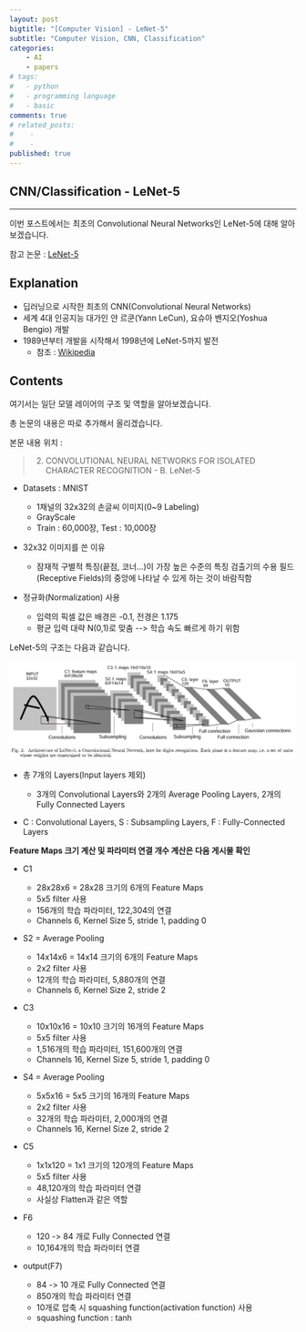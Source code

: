 ```yaml
---
layout: post
bigtitle: "[Computer Vision] - LeNet-5"
subtitle: "Computer Vision, CNN, Classification"
categories:
    - AI
    - papers
# tags:
#   - python
#   - programming language
#   - basic
comments: true
# related_posts:
#    -
#    - 
published: true
---
```



## CNN/Classification - LeNet-5

---
이번 포스트에서는 최초의 Convolutional Neural Networks인 LeNet-5에 대해 알아보겠습니다.

참고 논문 : [LeNet-5]()

## Explanation
- 딥러닝으로 시작한 최초의 CNN(Convolutional Neural Networks)
- 세계 4대 인공지능 대가인 얀 르쿤(Yann LeCun), 요슈아 벤지오(Yoshua Bengio) 개발
- 1989년부터 개발을 시작해서 1998년에 LeNet-5까지 발전
    - 참조 : [Wikipedia](https://en.wikipedia.org/wiki/LeNet)

## Contents
여기서는 일단 모델 레이어의 구조 및 역할을 알아보겠습니다.

총 논문의 내용은 따로 추가해서 올리겠습니다.

본문 내용 위치 :
> 2. CONVOLUTIONAL NEURAL NETWORKS FOR ISOLATED CHARACTER RECOGNITION - B. LeNet-5


- Datasets : MNIST
    - 1채널의 32x32의 손글씨 이미지(0~9 Labeling)
    - GrayScale
    - Train : 60,000장, Test : 10,000장

- 32x32 이미지를 쓴 이유
    - 잠재적 구별적 특징(끝점, 코너...)이 가장 높은 수준의 특징 검출기의 수용 필드(Receptive Fields)의 중앙에 나타날 수 있게 하는 것이 바람직함

- 정규화(Normalization) 사용
    - 입력의 픽셀 값은 배경은 -0.1, 전경은 1.175
    - 평균 입력 대략 N(0,1)로 맞춤 --> 학습 속도 빠르게 하기 위함

LeNet-5의 구조는 다음과 같습니다.

![LeNet-5 Model Layer Structure](/assets/img/AI/papers/LeNet-5_layers.png)

- 총 7개의 Layers(Input layers 제외)
    - 3개의 Convolutional Layers와 2개의 Average Pooling Layers, 2개의 Fully Connected Layers

- C : Convolutional Layers, S : Subsampling Layers, F : Fully-Connected Layers

**Feature Maps 크기 계산 및 파라미터 연결 개수 계산은 다음 게시물 확인**

- C1 
    - 28x28x6 = 28x28 크기의 6개의 Feature Maps
    - 5x5 filter 사용
    - 156개의 학습 파라미터, 122,304의 연결
    - Channels 6, Kernel Size 5, stride 1, padding 0

- S2 = Average Pooling
    - 14x14x6 = 14x14 크기의 6개의 Feature Maps
    - 2x2 filter 사용
    - 12개의 학습 파라미터, 5,880개의 연결
    - Channels 6, Kernel Size 2, stride 2

- C3
    - 10x10x16 = 10x10 크기의 16개의 Feature Maps
    - 5x5 filter 사용
    - 1,516개의 학습 파라미터, 151,600개의 연결
    - Channels 16, Kernel Size 5, stride 1, padding 0

- S4 = Average Pooling
    - 5x5x16 = 5x5 크기의 16개의 Feature Maps
    - 2x2 filter 사용
    - 32개의 학습 파라미터, 2,000개의 연결
    - Channels 16, Kernel Size 2, stride 2

- C5
    - 1x1x120 = 1x1 크기의 120개의 Feature Maps
    - 5x5 filter 사용
    - 48,120개의 학습 파라미터 연결
    - 사실상 Flatten과 같은 역할

- F6
    - 120 -> 84 개로 Fully Connected 연결
    - 10,164개의 학습 파라미터 연결

- output(F7)
    - 84 -> 10 개로 Fully Connected 연결
    - 850개의 학습 파라미터 연결
    - 10개로 압축 시 squashing function(activation function) 사용
    - squashing function : tanh
    
